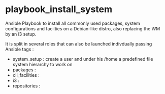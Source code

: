 # playbook_install_system
Ansible Playbook to install all commonly used packages, system configurations and facilties on a Debian-like distro, also replacing the WM by an i3 setup.

It is split in several roles that can also be launched indivdually passing Ansible tags :
- system_setup : create a user and under his /home a predefined file system hierarchy to work on
- packages :
- cli_facilities :
- i3 :
- repositories :
